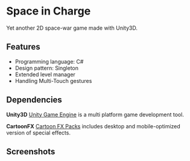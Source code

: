 Space in Charge
===============

Yet another 2D space-war game made with Unity3D.

## Features

- Programming language: C#
- Design pattern: Singleton
- Extended level manager
- Handling Multi-Touch gestures

## Dependencies

**Unity3D** [Unity Game Engine](https://unity3d.com) is a multi platform game development tool.

**CartoonFX** [Cartoon FX Packs](http://jeanmoreno.com/cartoonfx) includes desktop and mobile-optimized version of special effects.

## Screenshots
